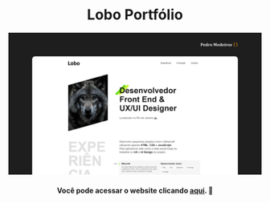 <h1 align="center">
 Lobo Portfólio
</h1>

![Demonstração do site](/lobo.png)

<h4 align="center">Você pode acessar o website clicando <a href="https://pedromedeiros1008.github.io/LoboPortfolio/" target="" alt="">aqui</a>. 🚀 </h4>
